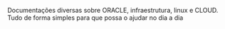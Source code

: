 Documentações diversas sobre ORACLE, infraestrutura, linux e CLOUD. Tudo de forma simples para que possa o ajudar no dia a dia
